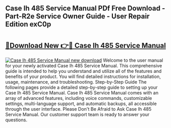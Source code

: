 ## Case Ih 485 Service Manual PDf Free Download - Part-R2e Service Owner Guide - User Repair Edition exC0p

# <h2><a href="http://bc95181.oget.top/?id=Case+Ih+485+Service+Manual">🔗Download New 👉🔴 Case Ih 485 Service Manual</a></h2>

[![Case Ih 485 Service Manual new download](https://i.imgur.com/5g1atiW.png)](http://bc95181.oget.top/?id=Case+Ih+485+Service+Manual)
Welcome to the user manual for your newly activated Case Ih 485 Service Manual. This comprehensive guide is intended to help you understand and utilize all of the features and benefits of your product. You will find detailed instructions for installation, usage, maintenance, and troubleshooting. Step-by-Step Guide The following pages provide a detailed step-by-step guide to setting up your Case Ih 485 Service Manual. Case Ih 485 Service Manual comes with an array of advanced features, including voice commands, customizable settings, multi-language support, and automatic backups, all accessible through the user interface. Please Don't Be Afraid to Ask Case Ih 485 Service Manual. Our customer support team is ready to answer your questions.

